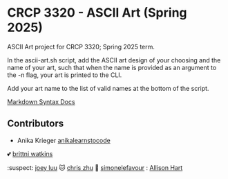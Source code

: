 # CRCP 3320 - ASCII Art (Spring 2025)

ASCII Art project for CRCP 3320; Spring 2025 term.

In the ascii-art.sh script, add the ASCII art design of your choosing and the name of your art, such that when the name is provided as an argument to the -n flag, your art is printed to the CLI.

Add your art name to the list of valid names at the bottom of the script.

[Markdown Syntax Docs](https://docs.github.com/en/get-started/writing-on-github/getting-started-with-writing-and-formatting-on-github/basic-writing-and-formatting-syntax)

## Contributors

- Anika Krieger [anikalearnstocode](https://github.com/anikalearnstocode)

:two_hearts: [brittni watkins](https://blwatkins.github.io/)




:suspect: [joey luu](https://github.com/JavaGamer)
:cat: [chris zhu](http://github.com/chriszq)
:star2: [simonelefavour](http://github.com/simonelefavour)
: [Allison Hart](https://github.com/allisonhart18)

